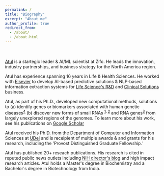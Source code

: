 ```yaml
---
permalink: /
title: "Biography"
excerpt: "About me"
author_profile: true
redirect_from: 
  - /about/
  - /about.html
---
```



<br/><br/>
[Atul](https://www.linkedin.com/in/atulkakrana/) is a startegic leader & AI/ML scientist at Zifo. He leads the innovation, industry partnerships, and business strategy for the North America region. 

Atul has experience spanning 16 years in Life & Health Sciences. He worked with [Elsevier](https://www.elsevier.com/) to develop AI-based predictive solutions & NLP-based information extraction systems for [Life Science's R&D](https://www.elsevier.com/rd-solutions/pharma-and-life-sciences-solutions) and [Clinical Solutions](https://www.elsevier.com/clinical-solutions) business. 

Atul, as part of his Ph.D., developed new computational methods, solutions to (a) identify genes or biomarkers associated with human genetic diseases<sup>[4](https://academic.oup.com/nar/article/46/D1/D875/4161993)</sup> (b) discover new forms of small RNAs <sup>[1](https://academic.oup.com/nar/article/42/18/e139/2434515?login=true), [2](https://www.biorxiv.org/content/10.1101/158832v1.full)</sup> and RNA genes<sup>[3](https://genome.cshlp.org/content/early/2018/07/12/gr.228163.117)</sup> from largely unexplored regions of the genomes. To learn more about his work, see his publications on [Google Scholar](https://scholar.google.com/citations?user=virwGJEAAAAJ&hl=en)

Atul received his Ph.D. from the Department of Computer and Information Sciences at [UDel](https://www.udel.edu/) and is receipient of multiple awards & and grants for his research, including the 'Provost Distinguished Graduate Fellowship.'  

Atul has published 20+ reseach publications. His research is cited in reputed public news outlets including [NIH director's blog](https://directorsblog.nih.gov/2018/05/17/snapshots-of-life-lens-crafting/) and high impact research articles. Atul holds a Master's degree in Biochemistry and a Bachelor's degree in Biotechnology from India.